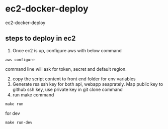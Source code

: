 # ec2-docker-deploy
ec2-docker-deploy


## steps to deploy in ec2

1. Once ec2 is up, configure aws with below command
```
aws configure
```
command line will ask for token, secret and default region.

2. copy the script content to front end folder for env variables
3. Generate rsa ssh key for both api, webapp seaprately. Map public key to github ssh key, use private key in git clone command 
4. run make command
```
make run
```

for dev
```
make run-dev
```